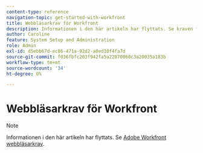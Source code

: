```yaml
---
content-type: reference
navigation-topic: get-started-with-workfront
title: Webbläsarkrav för Workfront
description: Informationen i den här artikeln har flyttats. Se kraven för Adobe Workfront webbläsare.
author: Caroline
feature: System Setup and Administration
role: Admin
exl-id: d5ebb67d-ec86-471a-92d2-a0ed10f4fa7d
source-git-commit: f036fbfc203f942fa5a22070860c3a20035a183b
workflow-type: tm+mt
source-wordcount: '34'
ht-degree: 0%

---
```


# Webbläsarkrav för Workfront

>[!NOTE]
>
>Informationen i den här artikeln har flyttats. Se [Adobe Workfront webbläsarkrav](../../workfront-basics/workfront-browser-requirements.md).
